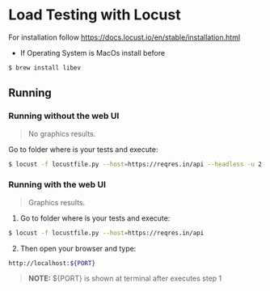 # Load Testing with Locust

For installation follow https://docs.locust.io/en/stable/installation.html

- If Operating System is MacOs install before
```sh
$ brew install libev
``` 

## Running
### Running without the web UI
> No graphics results.

Go to folder where is your tests and execute: 
```sh
$ locust -f locustfile.py --host=https://reqres.in/api --headless -u 2 -r 1
``` 

### Running with the web UI
> Graphics results.
 1. Go to folder where is your tests and execute: 
```sh
$ locust -f locustfile.py --host=https://reqres.in/api
``` 
 2. Then open your browser and type:
```sh
http://localhost:${PORT}
``` 
 > **NOTE:** ${PORT} is shown at terminal after executes step 1
